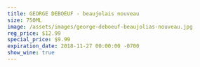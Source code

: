 ```yaml
---
title: GEORGE DEBOEUF - beaujolais nouveau
size: 750ML
image: /assets/images/george-deboeuf-beaujolias-nouveau.jpg
reg_price: $12.99
special_price: $9.99
expiration_date: 2018-11-27 00:00:00 -0700
show_wine: true
---
```


